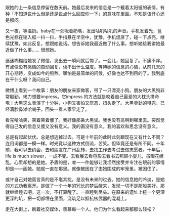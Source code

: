 跟她的上一条信息停留在数天前。她最后发来的信息是一个戴着太阳镜的表情，有种「不知道说什么但是还是说点什么回应你一下」的意味在里面。不知是该开心还是郁闷。

又一夜，等温奶。baby在一旁吮着奶嘴，发出咕叽咕叽的声音。手机发着光，蓝色光标在输入框一抖一抖，手指悬在半空中，犹豫，手机熄屏了，碰一下点亮，继续犹豫，如此反复。想跟她说话。想告诉她我最近做了什么事。想听她给我讲她最近做了什么事…… 很想她。

迷迷糊糊给她发了微信，发出去一瞬间就后悔了。一会儿，她回复了。不痛不痒。有点像没有感情的自动回复，读不出什么温度。等待她的信息的心情，从前几天的开心期待，变成如今的煎熬。哪怕是最简单的问候，好像也达不到目的了。我到底在干什么呀？我问自己。

微博上看到一个故事：朋友的朋友来家做客，带了一只漂亮小狗。朋友的大黑狗非常殷勤，竭力想要impress。它impress 的方法就是咬着自己最爱的大枕头拼命甩！大黑这么表演了十分钟，小狗又害怕又厌恶，扭头走了。大黑卖劲的甩完，已经满脸鼻涕哈喇子，回头一看人家早走了。

看完哈哈笑，笑着笑着僵了。我好像那条大黑诶。我也没有高明到哪里去。突然觉得自己发的信息又傻又没有意义。我的画没有意义。我的喜欢和思念没有意义。

总是有起起伏伏。总是想逃掉过去。可是十年前的此时此刻跟现在又有什么不同？连用词都是一模一样。时光竟以这种方式倒流，苦笑。但毕竟还是有所不同。十年前，我可以去约会，去和朋友在广州乱转，去找工作去考试去做志愿者。十年后，life is much slower，一成不变。去看展去看电影去看书去照顾小婴儿，虽眼花缭乱，心里却想的是她。矛盾的是，唯一一件能够让我坦然接受并专注在眼前的事情却是——画她。她就一直在那里。就像被困在了由她围成的牢笼里。被困住了。

或许自己对她而言真的是不堪其扰。是没有未来的过去。她的信息她的冷淡，是她的方式劝我离开。是做了一个十年的冗长的梦后醒来，发现一切不是那般美好。那就继续睡去吧。这一次，不打算醒了。一直睡到尽头。在原来的遗址上挖一个更深更深的坑，把一切都埋在里面，浇筑足以抵抗核武器的混凝土。

走在大街上，刷着社交媒体，羡慕每一个人。他们为什么看起来都那么轻松？